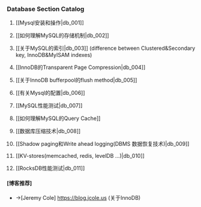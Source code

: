 ### Database Section Catalog

1. [[Mysql安装和操作|db_001]]

1. [[如何理解MySQL的存储机制|db_002]]

1. [[关于MySQL的索引|db_003]]
(difference between Clustered&Secondary key, InnoDB&MyISAM indexes)
1. [[InnoDB的Transparent Page Compression|db_004]]

1. [[关于InnoDB bufferpool的flush method|db_005]]

1. [[有关Mysql的配置|db_006]]

1. [[MySQL性能测试|db_007]]

1. [[如何理解MySQL的Query Cache]]

1. [[数据库压缩技术|db_008]]

1. [[Shadow paging和Write ahead logging(DBMS 数据恢复技术)|db_009]]

1. [[KV-stores(memcached, redis, levelDB ...)|db_010]]

1. [[RocksDB性能测试|db_011]] 

#### [博客推荐]

* ->[Jeremy Cole] https://blog.jcole.us (关于InnoDB)